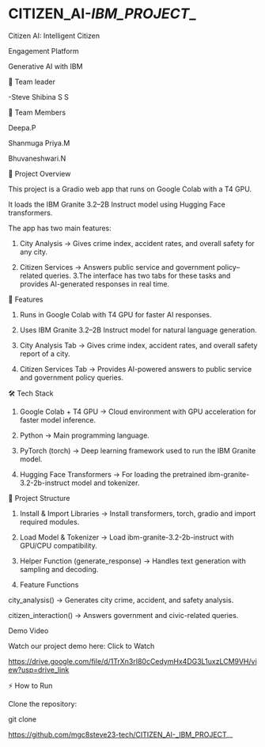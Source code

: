 # CITIZEN_AI-_IBM_PROJECT__

Citizen AI: Intelligent Citizen

Engagement Platform

Generative AI with IBM

👥 Team leader

-Steve Shibina S S

👥 Team Members

Deepa.P

Shanmuga Priya.M 

Bhuvaneshwari.N 

📌 Project Overview

This project is a Gradio web app that runs on Google Colab with a T4 GPU.

It loads the IBM Granite 3.2–2B Instruct model using Hugging Face transformers.

The app has two main features:

1. City Analysis → Gives crime index, accident rates, and overall safety for any city.


2. Citizen Services → Answers public service and government policy–related queries.
3.The interface has two tabs for these tasks and provides AI-generated responses in real time.


🚀 Features

1. Runs in Google Colab with T4 GPU for faster AI responses.


2. Uses IBM Granite 3.2–2B Instruct model for natural language generation.


3. City Analysis Tab → Gives crime index, accident rates, and overall safety report of a city.


4. Citizen Services Tab → Provides AI-powered answers to public service and government policy queries.

🛠️ Tech Stack

1. Google Colab + T4 GPU → Cloud environment with GPU acceleration for faster model inference.


2. Python → Main programming language.


3. PyTorch (torch) → Deep learning framework used to run the IBM Granite model.


4. Hugging Face Transformers → For loading the pretrained ibm-granite-3.2-2b-instruct model and tokenizer.

📂 Project Structure

1. Install & Import Libraries → Install transformers, torch, gradio and import required modules.


2. Load Model & Tokenizer → Load ibm-granite-3.2-2b-instruct with GPU/CPU compatibility.


3. Helper Function (generate_response) → Handles text generation with sampling and decoding.


4. Feature Functions

city_analysis() → Generates city crime, accident, and safety analysis.

citizen_interaction() → Answers government and civic-related queries.



Demo Video

Watch our project demo here: Click to Watch 

https://drive.google.com/file/d/1TrXn3rI80cCedymHx4DG3L1uxzLCM9VH/view?usp=drive_link

⚡ How to Run

Clone the repository:

git clone 

https://github.com/mgc8steve23-tech/CITIZEN_AI-_IBM_PROJECT__
